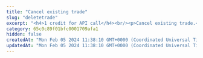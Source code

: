 ```yaml
---
title: "Cancel existing trade"
slug: "deletetrade"
excerpt: "<h4>1 credit for API call</h4><br/><p>Cancel existing trade.</p>"
category: 65c0c89f01bfc0001709afa1
hidden: false
createdAt: "Mon Feb 05 2024 11:38:10 GMT+0000 (Coordinated Universal Time)"
updatedAt: "Mon Feb 05 2024 11:38:10 GMT+0000 (Coordinated Universal Time)"
---
```

